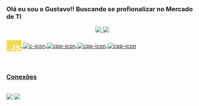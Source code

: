 ### Olá eu sou o Gustavo!! Buscando se profionalizar no Mercado de TI
<div align="center">
  <a href="https://github.com/igugx">
  <img height="150em" src="https://github-readme-stats.vercel.app/api?username=igugx&show_icons=true&theme=dracula&include_all_commits=true&count_private=true"/>
  <img height="150m" src="https://github-readme-stats.vercel.app/api/top-langs/?username=igugx&layout=compact&langs_count=7&theme=dracula"/>
</div>

  <div style="display: inline_block"><br>
  <img align="center" alt="js-icon" height="30" width="40" src="https://raw.githubusercontent.com/devicons/devicon/master/icons/javascript/javascript-plain.svg">
    <img align="center" alt="c-icon" height="30" width="40" src="https://raw.githubusercontent.com/jmnote/z-icons/master/svg/c.svg">
    <img align="center" alt="cpp-icon" height="30" width="40" src="https://raw.githubusercontent.com/jmnote/z-icons/master/svg/cpp.svg">
    <img align="center" alt="cpp-icon" height="30" width="40" src="https://raw.githubusercontent.com/jmnote/z-icons/master/svg/c.svg">
    <img align="center" alt="cpp-icon" height="30" width="40" src="https://raw.githubusercontent.com/jmnote/z-icons/master/svg/c.svg">
    <br>
    <br>
    <br>
    <h3>Conexões</h3>
    <br>
      <a href = "mailto:gilapesgus@@gmail.com"><img src="https://img.shields.io/badge/-Gmail-%23333?style=for-the-badge&logo=gmail&logoColor=white" target="_blank"></a>
    <a href="https://www.linkedin.com/in/jos%C3%A9-gustavo-b8aa70238" target="_blank"><img src="https://img.shields.io/badge/-LinkedIn-%230077B5?style=for-the-badge&logo=linkedin&logoColor=white" target="_blank"></a> 

 
<!--
**igugx/igugx** is a ✨ _special_ ✨ repository because its `README.md` (this file) appears on your GitHub profile.

Here are some ideas to get you started:

- 🔭 I’m currently working on ...
- 🌱 I’m currently learning ...
- 👯 I’m looking to collaborate on ...
- 🤔 I’m looking for help with ...
- 💬 Ask me about ...
- 📫 How to reach me: ...
- 😄 Pronouns: ...
- ⚡ Fun fact: ...
-->
